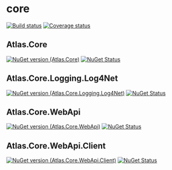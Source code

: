 # core
[![Build status](https://img.shields.io/appveyor/ci/acraven/core.svg)](https://ci.appveyor.com/project/acraven/core)
[![Coverage status](https://coveralls.io/repos/acraven/core/badge.svg)](https://coveralls.io/r/acraven/core)

## Atlas.Core

[![NuGet version (Atlas.Core)](https://img.shields.io/nuget/v/Atlas.Core.svg)](https://www.nuget.org/packages/Atlas.Core/)
[![NuGet Status](http://nugetstatus.com/Atlas.Core.png)](http://nugetstatus.com/packages/Atlas.Core)

## Atlas.Core.Logging.Log4Net

[![NuGet version (Atlas.Core.Logging.Log4Net)](https://img.shields.io/nuget/v/Atlas.Core.Logging.Log4Net.svg)](https://www.nuget.org/packages/Atlas.Core.Logging.Log4Net/)
[![NuGet Status](http://nugetstatus.com/Atlas.Core.Logging.Log4Net.png)](http://nugetstatus.com/packages/Atlas.Core.Logging.Log4Net)

## Atlas.Core.WebApi

[![NuGet version (Atlas.Core.WebApi)](https://img.shields.io/nuget/v/Atlas.Core.WebApi.svg)](https://www.nuget.org/packages/Atlas.Core.WebApi/)
[![NuGet Status](http://nugetstatus.com/Atlas.Core.WebApi.png)](http://nugetstatus.com/packages/Atlas.Core.WebApi)

## Atlas.Core.WebApi.Client

[![NuGet version (Atlas.Core.WebApi.Client)](https://img.shields.io/nuget/v/Atlas.Core.WebApi.Client.svg)](https://www.nuget.org/packages/Atlas.Core.WebApi.Client/)
[![NuGet Status](http://nugetstatus.com/Atlas.Core.WebApi.Client.png)](http://nugetstatus.com/packages/Atlas.Core.WebApi.Client)
